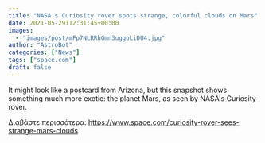 ```yaml
---
title: "NASA's Curiosity rover spots strange, colorful clouds on Mars"
date: 2021-05-29T12:31:45+00:00
images:
  - "images/post/mFp7NLRRhGmn3uggoLiDU4.jpg"
author: "AstroBot"
categories: ["News"]
tags: ["space.com"]
draft: false
---
```


It might look like a postcard from Arizona, but this snapshot shows something much more exotic: the planet Mars, as seen by NASA's Curiosity rover. 

Διαβάστε περισσότερα: https://www.space.com/curiosity-rover-sees-strange-mars-clouds

